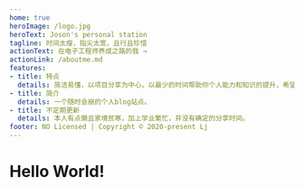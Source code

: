 ```yaml
---
home: true
heroImage: /logo.jpg
heroText: Joson's personal station
tagline: 时间太瘦，指尖太宽，且行且珍惜
actionText: 在电子工程师养成之路的我 →
actionLink: /aboutme.md
features:
- title: 特点
  details: 简洁易懂，以项目分享为中心，以最少的时间帮助你个人能力和知识的提升，希望是这样（狗头保命）。
- title: 简介
  details: 一个随时会崩的个人blog站点。
- title: 不定期更新
  details: 本人有点懒且家境贫寒，加上学业繁忙，并没有确定的分享时间。
footer: NO Licensed | Copyright © 2020-present Lj
---
```

# Hello World!



 <Valine></Valine>   
